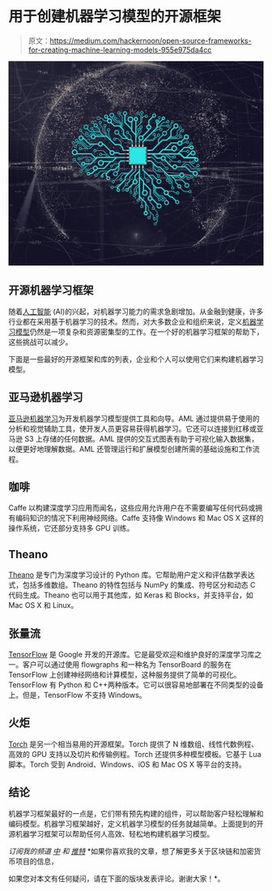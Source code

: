 # 用于创建机器学习模型的开源框架

> 原文：<https://medium.com/hackernoon/open-source-frameworks-for-creating-machine-learning-models-955e975da4cc>

![](img/03be3b2e5a91f9d2e1c95b4d462f9932.png)

## 开源机器学习框架

随着[人工智能](https://blog.goodaudience.com/artificial-intelligence-karl-marx-communist-utopia-4da76cb0bd42) (AI)的兴起，对机器学习能力的需求急剧增加。从金融到健康，许多行业都在采用基于机器学习的技术。然而，对大多数企业和组织来说，定义[机器学习模型](https://becominghuman.ai/a-guide-to-deploying-machine-learning-models-ed476532ce89)仍然是一项复杂和资源密集型的工作。在一个好的机器学习框架的帮助下，这些挑战可以减少。

下面是一些最好的开源框架和库的列表，企业和个人可以使用它们来构建机器学习模型。

## 亚马逊机器学习

[亚马逊机器学习](https://aws.amazon.com/machine-learning/)为开发机器学习模型提供工具和向导。AML 通过提供易于使用的分析和视觉辅助工具，使开发人员更容易获得机器学习。它还可以连接到红移或亚马逊 S3 上存储的任何数据。AML 提供的交互式图表有助于可视化输入数据集，以便更好地理解数据。AML 还管理运行和扩展模型创建所需的基础设施和工作流程。

## 咖啡

Caffe 以构建深度学习应用而闻名，这些应用允许用户在不需要编写任何代码或拥有编码知识的情况下利用神经网络。Caffe 支持像 Windows 和 Mac OS X 这样的操作系统，它还部分支持多 GPU 训练。

## Theano

[Theano](http://www.deeplearning.net/software/theano/) 是专门为深度学习设计的 Python 库。它帮助用户定义和评估数学表达式，包括多维数组。Theano 的特性包括与 NumPy 的集成、符号区分和动态 C 代码生成。Theano 也可以用于其他库，如 Keras 和 Blocks，并支持平台，如 Mac OS X 和 Linux。

## 张量流

[TensorFlow](https://www.tensorflow.org/) 是 Google 开发的开源库。它是最受欢迎和维护良好的深度学习库之一。客户可以通过使用 flowgraphs 和一种名为 TensorBoard 的服务在 TensorFlow 上创建神经网络和计算模型，这种服务提供了简单的可视化。TensorFlow 有 Python 和 C++两种版本。它可以很容易地部署在不同类型的设备上。但是，TensorFlow 不支持 Windows。

## 火炬

[Torch](http://torch.ch/) 是另一个相当易用的开源框架。Torch 提供了 N 维数组、线性代数例程、高效的 GPU 支持以及切片和传输例程。Torch 还提供多种模型模板。它基于 Lua 脚本。Torch 受到 Android、Windows、iOS 和 Mac OS X 等平台的支持。

## 结论

机器学习框架最好的一点是，它们带有预先构建的组件，可以帮助客户轻松理解和编码模型。机器学习框架越好，定义机器学习模型的任务就越简单。上面提到的开源机器学习框架可以帮助任何人高效、轻松地构建机器学习模型。

*订阅我的频道* [*中*](/@minadown) *和* [*推特*](https://twitter.com/minad21) *如果你喜欢我的文章，想了解更多关于区块链和加密货币项目的信息，

如果您对本文有任何疑问，请在下面的版块发表评论。谢谢大家！*。
